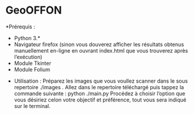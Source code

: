 # GeoOFFON

*Prérequis : 
- Python 3.*
- Navigateur firefox (sinon vous douverez afficher les résultats obtenus manuellement en-ligne en ouvrant index.html que vous trouverez après l’exécution)
- Module Tkinter
- Module Folium

* Utilisation :
	Préparez les images que vous voullez scanner dans le sous repertoire ./images	.
	Allez dans le repertoire téléchargé puis tappez la commande suivante :
		python ./main.py
	Procédez à choisir l’option que vous désiriez celon votre objectif et préférence, tout vous sera indiqué sur le terminal.

